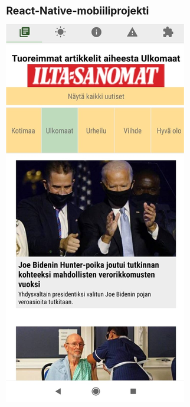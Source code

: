 # React-Native-mobiiliprojekti

![Newsfeed](https://github.com/elinapiispanen/React-Native-mobiiliprojekti/blob/master/images/Newsfeed.jpeg)
